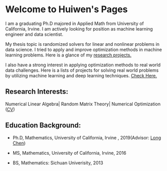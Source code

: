 # Welcome to Huiwen's Pages

I am a graduating Ph.D majored in Applied Math from University of California, Irvine. 
I am actively looking for position as machine learning engineer and data scientist. 

My thesis topic is randomized solvers for linear and nonlinear problems in data science. I tried to apply and improve optimization methods in machine learning problems. 
Here is a glance of my [research projects.](research.md) 

I also have a strong interest in applying optimization methods to real world data challenges. 
Here is a lists of projects for solving real world problems by utilizing machine learning and deep learning techniques. [Check Here.](projects.md)

## Research Interests:
Numerical Linear Algebra| Random Matrix Theory| Numerical Optimization ([CV](HuiwenWu_CV_0809.pdf))

## Education Background:

* Ph.D, Mathematics, University of California, Irvine , 2019(Advisor: [Long Chen](https://www.math.uci.edu/~chenlong/))

* MS, Mathematics, University of California, Irvine, 2016

* BS, Mathematics: Sichuan Univerisity, 2013






